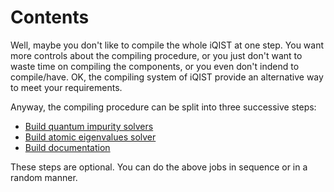 # Contents

Well, maybe you don't like to compile the whole iQIST at one step. You want more controls about the compiling procedure, or you just don't want to waste time on compiling the components, or you even don't indend to compile/have. OK, the compiling system of iQIST provide an alternative way to meet your requirements.

Anyway, the compiling procedure can be split into three successive steps:

* [Build quantum impurity solvers](solvers.md)
* [Build atomic eigenvalues solver](atomic.md)
* [Build documentation](docs.md)

These steps are optional. You can do the above jobs in sequence or in a random manner.
